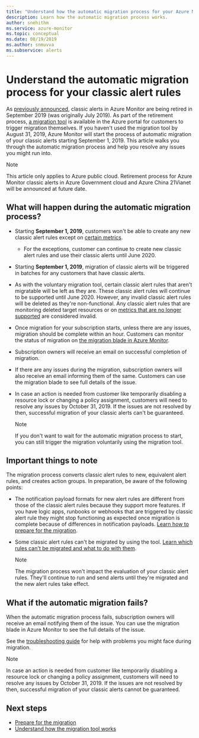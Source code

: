 ```yaml
---
title: "Understand how the automatic migration process for your Azure Monitor classic alerts works"
description: Learn how the automatic migration process works.
author: snehithm
ms.service: azure-monitor
ms.topic: conceptual
ms.date: 08/19/2019
ms.author: snmuvva
ms.subservice: alerts
---
```

# Understand the automatic migration process for your classic alert rules

As [previously announced](monitoring-classic-retirement.md), classic alerts in Azure Monitor are being retired in September 2019 (was originally July 2019). As part of the retirement process, [a migration tool](alerts-using-migration-tool.md) is available in the Azure portal for customers to trigger migration themselves. If you haven't used the migration tool by August 31, 2019, Azure Monitor will start the process of automatic migration of your classic alerts starting September 1, 2019.
This article walks you through the automatic migration process and help you resolve any issues you might run into.

  > [!NOTE]
  > This article only applies to Azure public cloud. Retirement process for Azure Monitor classic alerts in Azure Government cloud and Azure China 21Vianet will be announced at future date.

## What will happen during the automatic migration process?

- Starting **September 1, 2019**, customers won't be able to create any new classic alert rules except on [certain metrics](alerts-understand-migration.md#classic-alert-rules-that-will-not-be-migrated).
  - For the exceptions, customer can continue to create new classic alert rules and use their classic alerts until June 2020.
- Starting **September 1, 2019**, migration of classic alerts will be triggered in batches for any customers that have classic alerts.
- As with the voluntary migration tool, certain classic alert rules that aren't migratable will be left as they are. These classic alert rules will continue to be supported until June 2020. However, any invalid classic alert rules will be deleted as they're non-functional.
Any classic alert rules that are monitoring deleted target resources or on [metrics that are no longer supported](alerts-understand-migration.md#classic-alert-rules-on-deprecated-metrics) are considered invalid.
- Once migration for your subscription starts, unless there are any issues, migration should be complete within an hour. Customers can monitor the status of migration on [the migration blade in Azure Monitor](https://portal.azure.com/#blade/Microsoft_Azure_Monitoring/MigrationBladeViewModel).
- Subscription owners will receive an email on successful completion of migration.
- If there are any issues during the migration, subscription owners will also receive an email informing them of the same. Customers can use the migration blade to see full details of the issue.
- In case an action is needed from customer like temporarily disabling a resource lock or changing a policy assignment, customers will need to resolve any issues by October 31, 2019. If the issues are not resolved by then, successful migration of your classic alerts can't be guaranteed.

    > [!NOTE]
    > If you don't want to wait for the automatic migration process to start, you can still trigger the migration voluntarily using the migration tool.

## Important things to note

The migration process converts classic alert rules to new, equivalent alert rules, and creates action groups. In preparation, be aware of the following points:

- The notification payload formats for new alert rules are different from those of the classic alert rules because they support more features. If you have logic apps, runbooks or webhooks that are triggered by classic alert rule they might stop functioning as expected once migration is complete because of differences in notification payloads. [Learn how to prepare for the migration](alerts-prepare-migration.md).

- Some classic alert rules can't be migrated by using the tool. [Learn which rules can't be migrated and what to do with them](alerts-understand-migration.md#classic-alert-rules-that-will-not-be-migrated).

    > [!NOTE]
    > The migration process won't impact the evaluation of your classic alert rules. They'll continue to run and send alerts until they're migrated and the new alert rules take effect.

## What if the automatic migration fails?

When the automatic migration process fails, subscription owners will receive an email notifying them of the issue. You can use the migration blade in Azure Monitor to see the full details of the issue.

See the [troubleshooting guide](alerts-understand-migration.md#common-problems-and-remedies) for help with problems you might face during migration.

  > [!NOTE]
  > In case an action is needed from customer like temporarily disabling a resource lock or changing a policy assignment, customers will need to resolve any issues by October 31, 2019. If the issues are not resolved by then, successful migration of your classic alerts cannot be guaranteed.

## Next steps

- [Prepare for the migration](alerts-prepare-migration.md)
- [Understand how the migration tool works](alerts-understand-migration.md)
